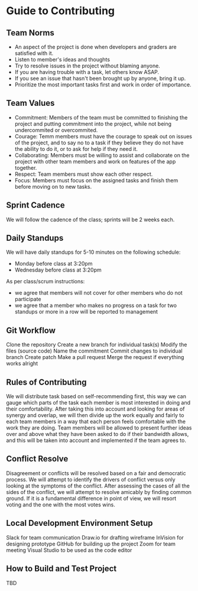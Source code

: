 # Guide to Contributing

## Team Norms
- An aspect of the project is done when developers and graders are satisfied with it.
- Listen to member's ideas and thoughts
- Try to resolve issues in the project without blaming anyone.
- If you are having trouble with a task, let others know ASAP.
- If you see an issue that hasn't been brought up by anyone, bring it up.
- Prioritize the most important tasks first and work in order of importance.

## Team Values
- Commitment: Members of the team must be committed to finishing the project and putting commitment into the project, while not being undercommited or overcommited. 
- Courage: Temm members must have the courage to speak out on issues of the project, and to say no to a task if they believe they do not have the ability to do it, or to ask for help if they need it. 
- Collaborating: Members must be willing to assist and collaborate on the project with other team members and work on features of the app together. 
- Respect: Team members must show each other respect.
- Focus: Members must focus on the assigned tasks and finish them before moving on to new tasks.


## Sprint Cadence

We will follow the cadence of the class; sprints will be 2 weeks each.

## Daily Standups

We will have daily standups for 5-10 minutes on the following schedule:
- Monday before class at 3:20pm
- Wednesday before class at 3:20pm

As per class/scrum instructions:
- we agree that members will not cover for other members who do not participate
- we agree that a member who makes no progress on a task for two standups or
  more in a row will be reported to management

## Git Workflow
Clone the repository
Create a new branch for individual task(s)
Modify the files (source code)
Name the commitment
Commit changes to individual branch
Create patch
Make a pull request
Merge the request if everything works alright

## Rules of Contributing
We will distribute task based on self-recommending first, this way we can gauge 
which parts of the task each member is most interested in doing and their 
comfortability. After taking this into account and looking for areas of synergy 
and overlap, we will then divide up the work equally and fairly to each team 
members in a way that each person feels comfortable with the work they are doing. 
Team members will be allowed to present further ideas over and above what they 
have been asked to do if their bandwidth allows, and this will be taken into 
account and implemented if the team agrees to.

## Conflict Resolve
Disagreement or conflicts will be resolved based on a fair and democratic process. 
We will attempt to identify the drivers of conflict versus only looking at the 
symptoms of the conflict. After assessing the cases of all the sides of the conflict, 
we will attempt to resolve amicably by finding common ground. If it is a fundamental 
difference in point of view, we will resort voting and the one with the most votes 
wins.

## Local Development Environment Setup
Slack for team communication
Draw.io for drafting wireframe 
InVision for designing prototype
GitHub for building up the project
Zoom for team meeting
Visual Studio to be used as the code editor

## How to Build and Test Project
TBD

